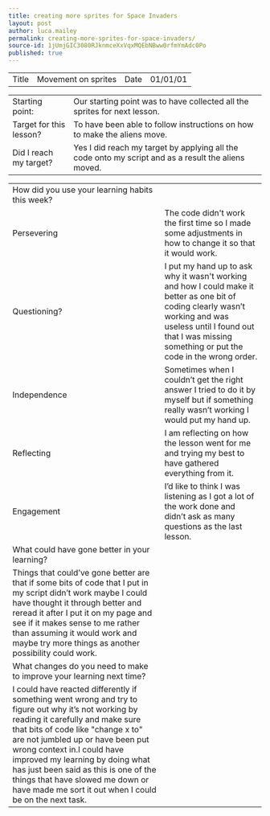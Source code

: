 ```yaml
---
title: creating more sprites for Space Invaders
layout: post
author: luca.mailey
permalink: creating-more-sprites-for-space-invaders/
source-id: 1jUmjGIC3080RJknmceXxVqxMQEbNBww0rfmYmAdc0Po
published: true
---
```

<table>
  <tr>
    <td>Title</td>
    <td>Movement on sprites</td>
    <td>Date</td>
    <td>01/01/01</td>
  </tr>
</table>


<table>
  <tr>
    <td>Starting point:</td>
    <td> Our starting point was to have collected all the sprites for next lesson.</td>
  </tr>
  <tr>
    <td>Target for this lesson?</td>
    <td>To have been able to follow instructions on how to make the aliens move.</td>
  </tr>
  <tr>
    <td>Did I reach my target? </td>
    <td>Yes I did reach my target by applying all the code onto my script and as a result the aliens moved.</td>
  </tr>
</table>


<table>
  <tr>
    <td>How did you use your learning habits this week?</td>
    <td></td>
  </tr>
  <tr>
    <td>Persevering</td>
    <td>The code didn't work the first time so I made some adjustments in how to change it so that it would work.</td>
  </tr>
  <tr>
    <td>Questioning?</td>
    <td>I put my hand up to ask why it wasn't working and how I could make it better as one bit of coding clearly wasn’t working and was useless until I found out that I was missing something or put the code in the wrong order.  </td>
  </tr>
  <tr>
    <td>Independence</td>
    <td>Sometimes when I couldn’t get the right answer I tried to do it by myself but if something really wasn’t working I would put my hand up.</td>
  </tr>
  <tr>
    <td>Reflecting</td>
    <td>I am reflecting on how the lesson went for me and trying my best to have gathered everything from it.</td>
  </tr>
  <tr>
    <td>Engagement</td>
    <td>I’d like to think I was listening as I got a lot of the work done and didn’t ask as many questions as the last lesson.</td>
  </tr>
  <tr>
    <td>What could have gone better in your learning?</td>
    <td></td>
  </tr>
  <tr>
    <td>Things that could’ve gone better are that if some bits of code that I put in my script didn’t work maybe I could have thought it through better and reread it after I put it on my page and see if it makes sense to me rather than assuming it would work and maybe try more things as another possibility could work.    </td>
    <td></td>
  </tr>
  <tr>
    <td>What changes do you need to make to improve your learning next time?</td>
    <td></td>
  </tr>
  <tr>
    <td>I could have reacted differently if something went wrong and try to figure out why it’s not working by reading it carefully and make sure that bits of code like "change x to" are not jumbled up or have been put wrong context in.I could have improved my learning by doing what has just been said as this is one of the things that have slowed me down or have made me sort it out when I could be on the next task.  </td>
    <td></td>
  </tr>
</table>


